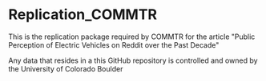 # Replication_COMMTR
This is the replication package required by COMMTR for the article "Public Perception of Electric Vehicles on Reddit over the Past Decade"









Any data that resides in a this GitHub repository is controlled and owned by the University of Colorado Boulder


